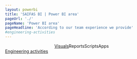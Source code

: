 ```yaml
---
layout: powerbi
title: 'SAIFAS BI | Power BI area'
pageUrl: './'
pageName: 'Power BI area'
pageHeadline: 'According to our team experience we provide'
#engineering-activities
---
```

<div class="circle-container">
  <div style="max-width: 800px; display: flex; flex-wrap: wrap; justify-content: center;">
  <a class="circle" href="./custom-visuals/">Visuals</a>
  <a class="circle">Reports</a>
  <a class="circle">Scripts</a>
  <a class="circle">Apps</a>
  </div>
  <a class="btn" href="./engineering-activities/">Engineering activities</a>
</div>
